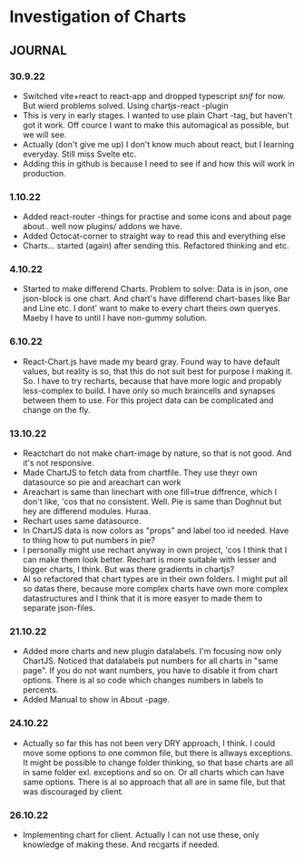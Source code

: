 # Investigation of Charts

## JOURNAL

### 30.9.22

- Switched vite+react to react-app and dropped typescript *snif* for now. But wierd problems solved. Using chartjs-react -plugin
- This is very in early stages. I wanted to use plain Chart -tag, but haven't got it work. Off cource I want to make this automagical as possible, but we will see.  
- Actually (don't give me up) I don't know much about react, but I learning everyday. Still miss Svelte etc.
- Adding this in github is because I need to see if and how this will work in production.
  
### 1.10.22

- Added react-router -things for practise and some icons and about page about.. well now plugins/ addons we have.
- Added Octocat-corner to straight way to read this and everything else
- Charts... started (again) after sending this. Refactored thinking and etc.

### 4.10.22

- Started to make differend Charts. Problem to solve: Data is in json, one json-block is one chart. And chart's have differend chart-bases like Bar and Line etc. I dont' want to make to every chart theirs own queryes. Maeby I have to until I have non-gummy solution.

### 6.10.22

- React-Chart.js have made my beard gray. Found way to have default values, but reality is so, that this do not suit best for purpose I making it. So. I have to try recharts, because that have more logic and propably less-complex to build. I have only so much braincells and synapses between them to use. For this project data can be complicated and change on the fly.

### 13.10.22

- Reactchart do not make chart-image by nature, so that is not good. And it's not responsive.
- Made ChartJS to fetch data from chartfile. They use theyr own datasource so pie and areachart can work
- Areachart is same than linechart with one fill=true diffrence, which I don't like, 'cos that no consistent. Well. Pie is same than Doghnut but hey are differend modules. Huraa.
- Rechart uses same datasource.
- In ChartJS data is now colors as "props" and label too id needed. Have to thing how to put numbers in pie?
- I personally might use rechart anyway in own project, 'cos I think that I can make them look better. Rechart is more suitable with lesser and bigger charts, I think. But was there gradients in chartjs?
- Al so refactored that chart types are in their own folders. I might put all so datas there, because more complex charts have own more complex datastructures and I think that it is more easyer to made them to separate json-files.

### 21.10.22

- Added more charts and new plugin datalabels. I'm focusing now only ChartJS. Noticed that datalabels put numbers for all charts in "same page". If you do not want numbers, you have to disable it from chart options. There is al so code which changes numbers in labels to percents.
- Added Manual to show in About -page.
  
### 24.10.22

- Actually so far this has not been very DRY approach, I think. I could move some options to one common file, but there is allways exceptions. It might be possible to change folder thinking, so that base charts are all in same folder exl. exceptions and so on. Or all charts which can have same options. There is al so approach that all are in same file, but that was discouraged by client.

### 26.10.22

- Implementing chart for client. Actually I can not use these, only knowledge of making these. And recgarts if needed.
  